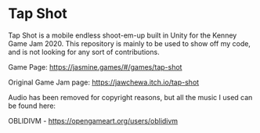 # Tap Shot
Tap Shot is a mobile endless shoot-em-up built in Unity for the Kenney Game Jam 2020. This repository is mainly to be used to show off my code, and is not looking for any sort of contributions.

Game Page: https://jasmine.games/#/games/tap-shot

Original Game Jam page: https://jawchewa.itch.io/tap-shot



Audio has been removed for copyright reasons, but all the music I used can be found here:

OBLIDIVM - https://opengameart.org/users/oblidivm
